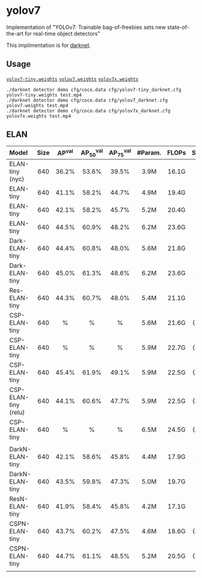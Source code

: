 # yolov7

Implementation of "YOLOv7: Trainable bag-of-freebies sets new state-of-the-art for real-time object detectors"

This implimentation is for [darknet](https://github.com/AlexeyAB/darknet).

## Usage

[`yolov7-tiny.weights`](https://github.com/WongKinYiu/yolov7/releases/download/v0.1/yolov7-tiny.weights) [`yolov7.weights`](https://github.com/WongKinYiu/yolov7/releases/download/v0.1/yolov7.weights) [`yolov7x.weights`](https://github.com/WongKinYiu/yolov7/releases/download/v0.1/yolov7x.weights) 

``` shell
./darknet detector demo cfg/coco.data cfg/yolov7-tiny_darknet.cfg yolov7-tiny.weights test.mp4
./darknet detector demo cfg/coco.data cfg/yolov7_darknet.cfg yolov7.weights test.mp4
./darknet detector demo cfg/coco.data cfg/yolov7x_darknet.cfg yolov7x.weights test.mp4
```

## ELAN

| Model | Size | AP<sup>val</sup> | AP<sub>50</sub><sup>val</sup> | AP<sub>75</sub><sup>val</sup> | \#Param. | FLOPs | Setting |
| :-- | :-: | :-: | :-: | :-: | :-: | :-: | :-: |
| ELAN-tiny (nyc) | 640 | 36.2% | 53.6% | 39.5% | 3.9M | 16.1G | {1,1} |
| ELAN-tiny | 640 | 41.1% | 58.2% | 44.7% | 4.9M | 19.4G | {2,1} |
| ELAN-tiny | 640 | 42.1% | 58.2% | 45.7% | 5.2M | 20.4G | {1,2} |
| ELAN-tiny | 640 | 44.5% | 60.9% | 48.2% | 6.2M | 23.6G | {2,2} |
| Dark-ELAN-tiny | 640 | 44.4% | 60.8% | 48.0% | 5.6M | 21.8G | {1,3} |
| Dark-ELAN-tiny | 640 | 45.0% | 61.3% | 48.6% | 6.2M | 23.6G | {3,3} |
| Res-ELAN-tiny | 640 | 44.3% | 60.7% | 48.0% | 5.4M | 21.1G | . |
| CSP-ELAN-tiny | 640 | % | % | % | 5.6M | 21.6G | {1,3,1} |
| CSP-ELAN-tiny | 640 | % | % | % | 5.9M | 22.7G | {1,3,2} |
| CSP-ELAN-tiny | 640 | 45.4% | 61.9% | 49.1% | 5.9M | 22.5G | {3,3,1} |
| CSP-ELAN-tiny (relu) | 640 | 44.1% | 60.6% | 47.7% | 5.9M | 22.5G | {3,3,1} |
| CSP-ELAN-tiny | 640 | % | % | % | 6.5M | 24.5G | {3,3,2} |
|  |  |  |  |  |  |  |  |
| DarkN-ELAN-tiny | 640 | 42.1% | 58.6% | 45.8% | 4.4M | 17.9G | {1,3} |
| DarkN-ELAN-tiny | 640 | 43.5% | 59.8% | 47.3% | 5.0M | 19.7G | {3,3} |
| ResN-ELAN-tiny | 640 | 41.9% | 58.4% | 45.8% | 4.2M | 17.1G | . |
| CSPN-ELAN-tiny | 640 | 43.7% | 60.2% | 47.5% | 4.6M | 18.6G | {3,3,1} |
| CSPN-ELAN-tiny | 640 | 44.7% | 61.1% | 48.5% | 5.2M | 20.5G | {3,3,2} |
|  |  |  |  |  |  |  |  |
